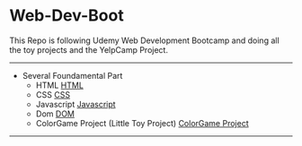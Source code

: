 # Web-Dev-Boot
This Repo is following Udemy Web Development Bootcamp and doing all the toy projects and the YelpCamp Project.
***
* Several Foundamental Part
    * HTML [HTML](./HTML)
    * CSS [CSS](./CSS)
    * Javascript [Javascript](./Javascript)
    * Dom [DOM](./DOM)
    * ColorGame Project (Little Toy Project) [ColorGame Project](./ColorGameProj)

***
         
         
        
